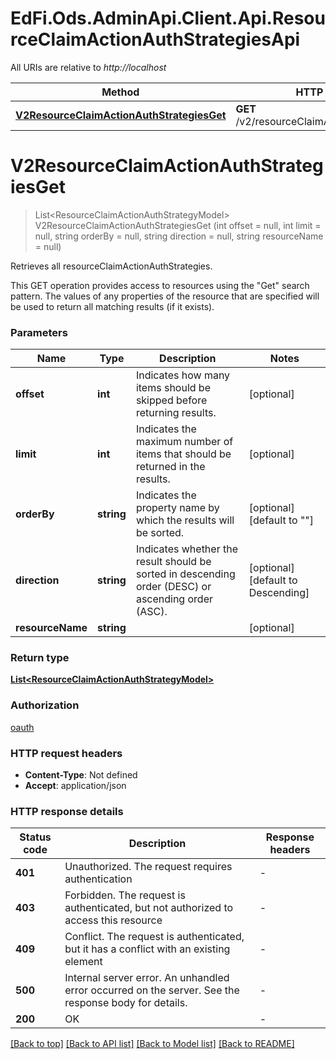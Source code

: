 # EdFi.Ods.AdminApi.Client.Api.ResourceClaimActionAuthStrategiesApi

All URIs are relative to *http://localhost*

| Method | HTTP request | Description |
|--------|--------------|-------------|
| [**V2ResourceClaimActionAuthStrategiesGet**](ResourceClaimActionAuthStrategiesApi.md#v2resourceclaimactionauthstrategiesget) | **GET** /v2/resourceClaimActionAuthStrategies | Retrieves all resourceClaimActionAuthStrategies. |

<a id="v2resourceclaimactionauthstrategiesget"></a>
# **V2ResourceClaimActionAuthStrategiesGet**
> List&lt;ResourceClaimActionAuthStrategyModel&gt; V2ResourceClaimActionAuthStrategiesGet (int offset = null, int limit = null, string orderBy = null, string direction = null, string resourceName = null)

Retrieves all resourceClaimActionAuthStrategies.

This GET operation provides access to resources using the \"Get\" search pattern. The values of any properties of the resource that are specified will be used to return all matching results (if it exists).


### Parameters

| Name | Type | Description | Notes |
|------|------|-------------|-------|
| **offset** | **int** | Indicates how many items should be skipped before returning results. | [optional]  |
| **limit** | **int** | Indicates the maximum number of items that should be returned in the results. | [optional]  |
| **orderBy** | **string** | Indicates the property name by which the results will be sorted. | [optional] [default to &quot;&quot;] |
| **direction** | **string** | Indicates whether the result should be sorted in descending order (DESC) or ascending order (ASC). | [optional] [default to Descending] |
| **resourceName** | **string** |  | [optional]  |

### Return type

[**List&lt;ResourceClaimActionAuthStrategyModel&gt;**](ResourceClaimActionAuthStrategyModel.md)

### Authorization

[oauth](../README.md#oauth)

### HTTP request headers

 - **Content-Type**: Not defined
 - **Accept**: application/json


### HTTP response details
| Status code | Description | Response headers |
|-------------|-------------|------------------|
| **401** | Unauthorized. The request requires authentication |  -  |
| **403** | Forbidden. The request is authenticated, but not authorized to access this resource |  -  |
| **409** | Conflict. The request is authenticated, but it has a conflict with an existing element |  -  |
| **500** | Internal server error. An unhandled error occurred on the server. See the response body for details. |  -  |
| **200** | OK |  -  |

[[Back to top]](#) [[Back to API list]](../../README.md#documentation-for-api-endpoints) [[Back to Model list]](../../README.md#documentation-for-models) [[Back to README]](../../README.md)

